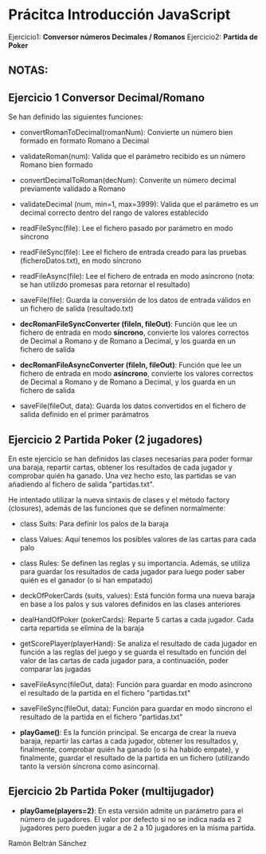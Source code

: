 # Prácitca Introducción JavaScript

Ejercicio1: **Conversor números Decimales / Romanos**
Ejercicio2: **Partida de Poker**

## NOTAS: 

## Ejercicio 1 Conversor Decimal/Romano

Se han definido las siguientes funciones:

- convertRomanToDecimal(romanNum): Convierte un número bien formado en formato Romano a Decimal

- validateRoman(num): Valida que el parámetro recibido es un número Romano bien formado

- convertDecimalToRoman(decNum): Converite un número decimal previamente validado a Romano

- validateDecimal (num, min=1, max=3999): Valida que el parámetro es un decimal correcto dentro del rango de valores establecido

- readFileSync(file): Lee el fichero pasado por parámetro en modo síncrono

- readFileSync(file): Lee el fichero de entrada creado para las pruebas (ficheroDatos.txt), en modo síncrono

- readFileAsync(file): Lee el fichero de entrada en modo asíncrono (nota: se han utilizdo promesas para retornar el resultado)

- saveFile(file): Guarda la conversión de los datos de entrada válidos en un fichero de salida (resultado.txt)

- **decRomanFileSyncConverter (fileIn, fileOut)**: Función que lee un fichero de entrada en modo **síncrono**, convierte los valores correctos de Decimal a Romano y de Romano a Decimal, y los guarda en un fichero de salida

- **decRomanFileAsyncConverter (fileIn, fileOut)**: Función que lee un fichero de entrada en modo **asíncrono**, convierte los valores correctos de Decimal a Romano y de Romano a Decimal, y los guarda en un fichero de salida

- saveFile(fileOut, data): Guarda los datos convertidos en el fichero de salida definido en el primer parámatros


## Ejercicio 2 Partida Poker (2 jugadores)

En este ejercicio se han definidos las clases necesarias para poder formar una baraja, repartir cartas, obtener los resultados de cada jugador y comprobar quién ha ganado. Una vez hecho esto, las partidas se van añadiendo al fichero de salida "partidas.txt".

He intentado utilizar la nueva sintaxis de clases y el método factory (closures), además de las funciones que se definen normalmente:

- class Suits: Para definir los palos de la baraja

- class Values: Aquí tenemos los posibles valores de las cartas para cada palo

- class Rules: Se definen las reglas y su importancia. Además, se utiliza para guardar los resultados de cada jugador para luego poder saber quién es el ganador (o si han empatado)

- deckOfPokerCards (suits, values): Está función forma una nueva baraja en base a los palos y sus valores definidos en las clases anteriores

- dealHandOfPoker (pokerCards): Reparte 5 cartas a cada jugador. Cada carta repartida se elimina de la baraja

- getScorePlayer(playerHand): Se analiza el resultado de cada jugador en función a las reglas del juego y se guarda el resultado en función del valor de las cartas de cada jugador para, a continuación, poder comparar las jugadas 

- saveFileAsync(fileOut, data): Función para guardar en modo asíncrono el resultado de la partida en el fichero "partidas.txt"

- saveFileSync(fileOut, data): Función para guardar en modo síncrono el resultado de la partida en el fichero "partidas.txt"

- **playGame()**: Es la función principal. Se encarga de crear la nueva baraja, repartir las cartas a cada jugador, obtener los resultados y, finalmente, comprobar quién ha ganado (o si ha habido empate), y finalmente, guardar el resultado de la partida en un fichero (utilizando tanto la versión síncrona como asíncorna).


## Ejercicio 2b Partida Poker (multijugador)

- **playGame(players=2)**: En esta versión admite un parámetro para el número de jugadores. El valor por defecto si no se indica nada es 2 jugadores pero pueden jugar a de 2 a 10 jugadores en la misma partida.


Ramón Beltrán Sánchez

